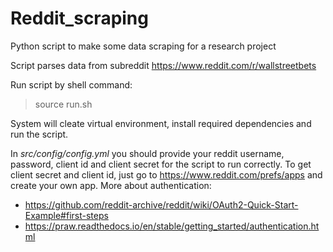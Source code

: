 # Reddit_scraping
Python script to make some data scraping for a research project

Script parses data from subreddit https://www.reddit.com/r/wallstreetbets

Run script by shell command:

> source run.sh

System will cleate virtual environment, install required dependencies and run the script.

In *src/config/config.yml* you should provide your reddit username, password, client id and client secret for the script to run correctly. To get client secret and client id, just go to https://www.reddit.com/prefs/apps and create your own app.
More about authentication:
- https://github.com/reddit-archive/reddit/wiki/OAuth2-Quick-Start-Example#first-steps
- https://praw.readthedocs.io/en/stable/getting_started/authentication.html
